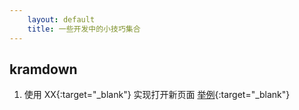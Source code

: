 ```yaml
---
    layout: default
    title: 一些开发中的小技巧集合
---
```

## kramdown
1. 使用 XX{:target="_blank"} 实现打开新页面 [举例](https://www.jianshu.com/p/db65ae0a3c2e){:target="_blank"}